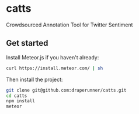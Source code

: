 # catts
Crowdsourced Annotation Tool for Twitter Sentiment

## Get started
Install Meteor.js if you haven't already:
```bash
curl https://install.meteor.com/ | sh
```

Then install the project:
```bash
git clone git@github.com:draperunner/catts.git
cd catts
npm install
meteor
```

